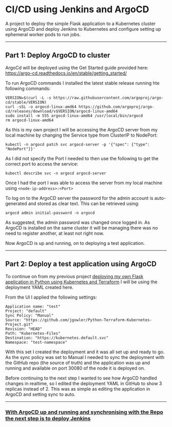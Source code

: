 # CI/CD using Jenkins and ArgoCD
A project to deploy the simple Flask application to a Kubernetes cluster using ArgoCD and deploy Jenkins to Kubernetes and configure setting up ephemeral worker pods to run jobs.

---

## Part 1: Deploy ArgoCD to cluster

ArgoCd will be deployed using the Get Started guide provided here: https://argo-cd.readthedocs.io/en/stable/getting_started/

To run ArgoCD commands I installed the latest stable release running hte following commands:

```
VERSION=$(curl -L -s https://raw.githubusercontent.com/argoproj/argo-cd/stable/VERSION)
curl -sSL -o argocd-linux-amd64 https://github.com/argoproj/argo-cd/releases/download/v$VERSION/argocd-linux-amd64
sudo install -m 555 argocd-linux-amd64 /usr/local/bin/argocd
rm argocd-linux-amd64
```

As this is my own project I will be accessing the ArgoCD server from my local machine by changing the Service type from ClusterIP to NodePort:

```
kubectl -n argocd patch svc argocd-server -p '{"spec": {"type": "NodePort"}}'
```

As I did not specify the Port I needed to then use the following to get the correct port to access the service:

```
kubectl describe svc -n argocd argocd-server
```

Once I had the port I was able to access the server from my local machine using `<node-ip-address>:<Port>`

To log on to the ArgoCD server the password for the admin account is auto-generated and stored as clear text. This can be retrieved using:

```
argocd admin initial-password -n argocd
```

As suggested, the admin password was changed once logged in. As ArgoCD is installed on the same cluster it will be managing there was no need to register another, at least not right now.

Now ArgoCD is up and running, on to deploying a test application.

---

## Part 2: Deploy a test application using ArgoCD

To continue on from my previous project [deploying my own Flask application in Python using Kubernetes and Terraform](https://github.com/jgowler/Python-Terraform-Kubernetes-Project) I will be using the deployment YAML created here.

From the UI I applied the following settings:

```
Application name: "test"
Project: "default"
Sync Policy: "Manual"
Source: "https://github.com/jgowler/Python-Terraform-Kubernetes-Project.git"
Revision: "HEAD"
Path: "Kubernetes-Files"
Destination: "https://kubernetes.default.svc"
Namespace: "test-namespace"
```

With this set I created the deployment and it was all set up and ready to go. As the sync policy was set to Manual I needed to sync the deployment with the GitHub repo (the source of truth) and the application was up and running and available on port 30080 of the node it is deployed on.

Before continuing to the next step I wanted to see how ArgoCD handled changes in realtime, so I edited the deployment YAML in GitHub to show 3 replicas instead of 2. This was as simple as editing the application in ArgoCD and setting sync to auto.

---

### [With ArgoCD up and running and synchronising with the Repo the next step is to deploy Jenkins](https://github.com/jgowler/CI-CD-using-Jenkins-and-ArgoCD/tree/main/Jenkins-files)